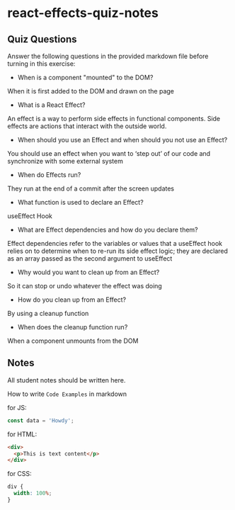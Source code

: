 # react-effects-quiz-notes

## Quiz Questions

Answer the following questions in the provided markdown file before turning in this exercise:

- When is a component "mounted" to the DOM?

When it is first added to the DOM and drawn on the page

- What is a React Effect?

An effect is a way to perform side effects in functional components. Side effects are actions that interact with the outside world.

- When should you use an Effect and when should you not use an Effect?

You should use an effect when you want to ‘step out’ of our code and synchronize with some external system

- When do Effects run?

They run at the end of a commit after the screen updates

- What function is used to declare an Effect?

useEffect Hook

- What are Effect dependencies and how do you declare them?

Effect dependencies refer to the variables or values that a useEffect hook relies on to determine when to re-run its side effect logic; they are declared as an array passed as the second argument to useEffect

- Why would you want to clean up from an Effect?

So it can stop or undo whatever the effect was doing

- How do you clean up from an Effect?

By using a cleanup function

- When does the cleanup function run?

When a component unmounts from the DOM

## Notes

All student notes should be written here.

How to write `Code Examples` in markdown

for JS:

```javascript
const data = 'Howdy';
```

for HTML:

```html
<div>
  <p>This is text content</p>
</div>
```

for CSS:

```css
div {
  width: 100%;
}
```
